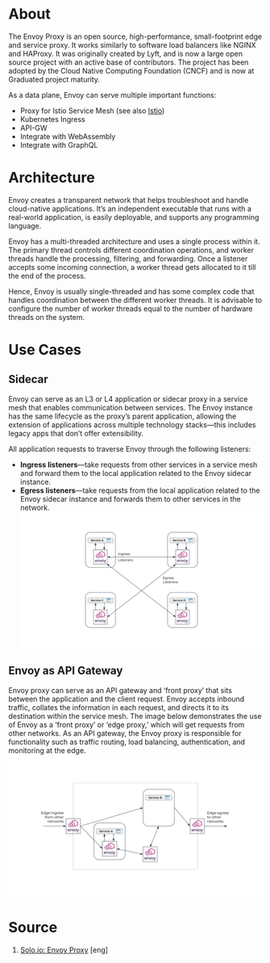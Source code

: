 # About
The Envoy Proxy is an open source, high-performance, small-footprint edge and service proxy. It works similarly to software load balancers like NGINX and HAProxy. It was originally created by Lyft, and is now a large open source project with an active base of contributors. The project has been adopted by the Cloud Native Computing Foundation (CNCF) and is now at Graduated project maturity.

As a data plane, Envoy can serve multiple important functions:
- Proxy for Istio Service Mesh (see also [Istio](istio.md))
- Kubernetes Ingress
- API-GW
- Integrate with WebAssembly
- Integrate with GraphQL


# Architecture
Envoy creates a transparent network that helps troubleshoot and handle cloud-native applications. It’s an independent executable that runs with a real-world application, is easily deployable, and supports any programming language.

Envoy has a multi-threaded architecture and uses a single process within it. The primary thread controls different coordination operations, and worker threads handle the processing, filtering, and forwarding. Once a listener accepts some incoming connection, a worker thread gets allocated to it till the end of the process.

Hence, Envoy is usually single-threaded and has some complex code that handles coordination between the different worker threads. It is advisable to configure the number of worker threads equal to the number of hardware threads on the system.

# Use Cases
## Sidecar
Envoy can serve as an L3 or L4 application or sidecar proxy in a service mesh that enables communication between services. The Envoy instance has the same lifecycle as the proxy’s parent application, allowing the extension of applications across multiple technology stacks—this includes legacy apps that don’t offer extensibility.

All application requests to traverse Envoy through the following listeners:
- **Ingress listeners**—take requests from other services in a service mesh and forward them to the local application related to the Envoy sidecar instance.
- **Egress listeners**—take requests from the local application related to the Envoy sidecar instance and forwards them to other services in the network.
![Alt text](service-mesh-tools-img\ingress-egress-traffic-image.jpg)

## Envoy as API Gateway
Envoy proxy can serve as an API gateway and ‘front proxy’ that sits between the application and the client request. Envoy accepts inbound traffic, collates the information in each request, and directs it to its destination within the service mesh. The image below demonstrates the use of Envoy as a ‘front proxy’ or ‘edge proxy,’ which will get requests from other networks. As an API gateway, the Envoy proxy is responsible for functionality such as traffic routing, load balancing, authentication, and monitoring at the edge.
![Alt text](service-mesh-tools-img\edge-traffic-image.jpg)

# Source
1. [Solo.io: Envoy Proxy](https://www.solo.io/topics/envoy-proxy/) [eng]